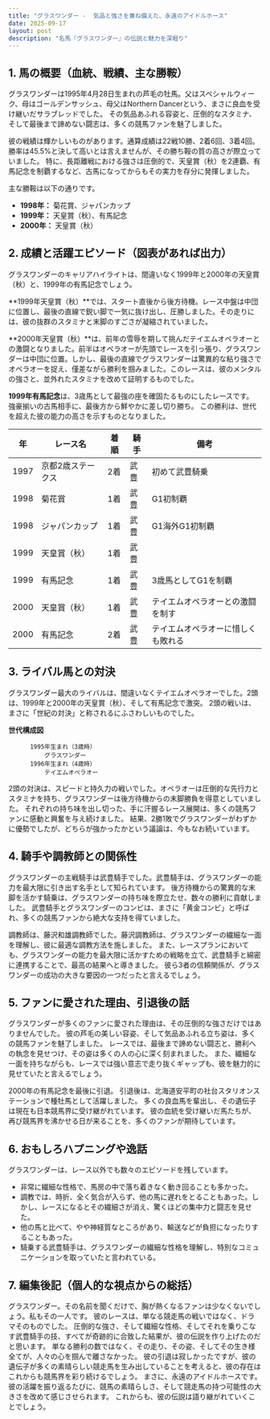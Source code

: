 ```yaml
---
title: "グラスワンダー -  気品と強さを兼ね備えた、永遠のアイドルホース"
date: 2025-09-17
layout: post
description: "名馬『グラスワンダー』の伝説と魅力を深堀り"
---
```


## 1. 馬の概要（血統、戦績、主な勝鞍）

グラスワンダーは1995年4月28日生まれの芦毛の牡馬。父はスペシャルウィーク、母はゴールデンサッシュ、母父はNorthern Dancerという、まさに良血を受け継いだサラブレッドでした。  その気品あふれる容姿と、圧倒的なスタミナ、そして最後まで諦めない闘志は、多くの競馬ファンを魅了しました。

彼の戦績は輝かしいものがあります。通算成績は22戦10勝、2着6回、3着4回。勝率は45.5%と決して高いとは言えませんが、その勝ち鞍の質の高さが際立っていました。  特に、長距離戦における強さは圧倒的で、天皇賞（秋）を2連覇、有馬記念を制覇するなど、古馬になってからもその実力を存分に発揮しました。

主な勝鞍は以下の通りです。

* **1998年：**  菊花賞、ジャパンカップ
* **1999年：** 天皇賞（秋）、有馬記念
* **2000年：** 天皇賞（秋）


## 2. 成績と活躍エピソード（図表があれば出力）

グラスワンダーのキャリアハイライトは、間違いなく1999年と2000年の天皇賞（秋）と、1999年の有馬記念でしょう。

**1999年天皇賞（秋）**では、スタート直後から後方待機。レース中盤は中団に位置し、最後の直線で鋭い脚で一気に抜け出し、圧勝しました。その走りには、彼の抜群のスタミナと末脚のすごさが凝縮されていました。

**2000年天皇賞（秋）**は、前年の雪辱を期して挑んだテイエムオペラオーとの激闘となりました。前半はオペラオーが先頭でレースを引っ張り、グラスワンダーは中団に位置。しかし、最後の直線でグラスワンダーは驚異的な粘り強さでオペラオーを捉え、僅差ながら勝利を掴みました。このレースは、彼のメンタルの強さと、並外れたスタミナを改めて証明するものでした。

**1999年有馬記念**は、3歳馬として最強の座を確固たるものにしたレースです。  強豪揃いの古馬相手に、最後方から鮮やかに差し切り勝ち。  この勝利は、世代を超えた彼の能力の高さを示すものとなりました。


| 年 | レース名          | 着順 | 騎手      | 備考                                   |
|---|-----------------|-----|-----------|---------------------------------------|
| 1997 | 京都2歳ステークス | 2着 | 武豊      | 初めて武豊騎乗                        |
| 1998 | 菊花賞            | 1着 | 武豊      | G1初制覇                               |
| 1998 | ジャパンカップ      | 1着 | 武豊      | G1海外G1初制覇                       |
| 1999 | 天皇賞（秋）      | 1着 | 武豊      |                                       |
| 1999 | 有馬記念          | 1着 | 武豊      | 3歳馬としてG1を制覇                     |
| 2000 | 天皇賞（秋）      | 1着 | 武豊      | テイエムオペラオーとの激闘を制す       |
| 2000 | 有馬記念          | 2着 | 武豊      | テイエムオペラオーに惜しくも敗れる     |


## 3. ライバル馬との対決

グラスワンダー最大のライバルは、間違いなくテイエムオペラオーでした。2頭は、1999年と2000年の天皇賞（秋）、そして有馬記念で激突。  2頭の戦いは、まさに「世紀の対決」と称されるにふさわしいものでした。

**世代構成図**

```
      1995年生まれ（3歳時）
          グラスワンダー
      1996年生まれ（4歳時）
          テイエムオペラオー
```

2頭の対決は、スピードと持久力の戦いでした。オペラオーは圧倒的な先行力とスタミナを持ち、グラスワンダーは後方待機からの末脚勝負を得意としていました。  それぞれの持ち味を出し切った、手に汗握るレース展開は、多くの競馬ファンに感動と興奮を与え続けました。  結果、2勝1敗でグラスワンダーがわずかに優勢でしたが、どちらが強かったかという議論は、今もなお続いています。


## 4. 騎手や調教師との関係性

グラスワンダーの主戦騎手は武豊騎手でした。武豊騎手は、グラスワンダーの能力を最大限に引き出す名手として知られています。  後方待機からの驚異的な末脚を活かす騎乗は、グラスワンダーの持ち味を際立たせ、数々の勝利に貢献しました。  武豊騎手とグラスワンダーのコンビは、まさに「黄金コンビ」と呼ばれ、多くの競馬ファンから絶大な支持を得ていました。

調教師は、藤沢和雄調教師でした。藤沢調教師は、グラスワンダーの繊細な一面を理解し、彼に最適な調教方法を施しました。  また、レースプランにおいても、グラスワンダーの能力を最大限に活かすための戦略を立て、武豊騎手と綿密に連携することで、最高の結果へと導きました。  彼ら3者の信頼関係が、グラスワンダーの成功の大きな要因の一つだったと言えるでしょう。


## 5. ファンに愛された理由、引退後の話

グラスワンダーが多くのファンに愛された理由は、その圧倒的な強さだけではありませんでした。  彼の芦毛の美しい容姿、そして気品あふれる立ち姿は、多くの競馬ファンを魅了しました。  レースでは、最後まで諦めない闘志と、勝利への執念を見せつけ、その姿は多くの人の心に深く刻まれました。  また、繊細な一面を持ちながらも、レースでは強い意志で走り抜くギャップも、彼を魅力的に見せていたと言えるでしょう。

2000年の有馬記念を最後に引退。  引退後は、北海道安平町の社台スタリオンステーションで種牡馬として活躍しました。  多くの良血馬を輩出し、その遺伝子は現在も日本競馬界に受け継がれています。  彼の血統を受け継いだ馬たちが、再び競馬界を沸かせる日が来ることを、多くのファンが期待しています。


## 6. おもしろハプニングや逸話

グラスワンダーは、レース以外でも数々のエピソードを残しています。

* 非常に繊細な性格で、馬房の中で落ち着きなく動き回ることも多かった。
* 調教では、時折、全く気合が入らず、他の馬に遅れをとることもあった。しかし、レースになるとその繊細さが消え、驚くほどの集中力と闘志を見せた。
* 他の馬と比べて、やや神経質なところがあり、輸送などが負担になったりすることもあった。
* 騎乗する武豊騎手は、グラスワンダーの繊細な性格を理解し、特別なコミュニケーションを取っていたと言われている。


## 7. 編集後記（個人的な視点からの総括）

グラスワンダー。その名前を聞くだけで、胸が熱くなるファンは少なくないでしょう。私もその一人です。  彼のレースは、単なる競走馬の戦いではなく、ドラマそのものでした。  圧倒的な強さ、そして繊細な性格、そしてそれを乗りこなす武豊騎手の技、すべてが奇跡的に合致した結果が、彼の伝説を作り上げたのだと思います。  単なる勝利の数ではなく、その走り、その姿、そしてその生き様全てが、人々の心を掴んで離さなかった。  彼の引退は寂しかったですが、彼の遺伝子が多くの素晴らしい競走馬を生み出していることを考えると、彼の存在はこれからも競馬界を彩り続けるでしょう。  まさに、永遠のアイドルホースです。  彼の活躍を振り返るたびに、競馬の素晴らしさ、そして競走馬の持つ可能性の大きさを改めて感じさせられます。  これからも、彼の伝説は語り継がれていくことでしょう。
